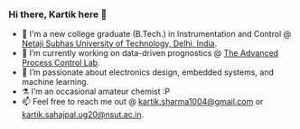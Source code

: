 ### Hi there, Kartik here 👋

- 📖 I'm a new college graduate (B.Tech.) in Instrumentation and Control @ [Netaji Subhas University of Technology, Delhi, India](http://nsut.ac.in).
- 🔭 I’m currently working on data-driven prognostics @ [The Advanced Process Control Lab](https://apclnsit.wordpress.com/).
- 🌱 I’m passionate about electronics design, embedded systems, and machine learning.
- ⚗️ I’m an occasional amateur chemist :P
- 📫 Feel free to reach me out @ kartik.sharma1004@gmail.com or kartik.sahajpal.ug20@nsut.ac.in.
